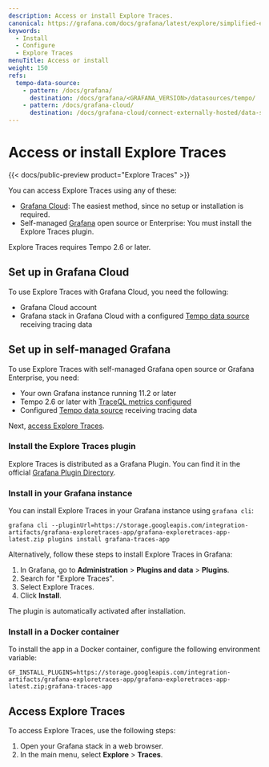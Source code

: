 ```yaml
---
description: Access or install Explore Traces.
canonical: https://grafana.com/docs/grafana/latest/explore/simplified-exploration/tempo/access/
keywords:
  - Install
  - Configure
  - Explore Traces
menuTitle: Access or install
weight: 150
refs:
  tempo-data-source:
    - pattern: /docs/grafana/
      destination: /docs/grafana/<GRAFANA_VERSION>/datasources/tempo/
    - pattern: /docs/grafana-cloud/
      destination: /docs/grafana-cloud/connect-externally-hosted/data-sources/tempo/
---
```


# Access or install Explore Traces

{{< docs/public-preview product="Explore Traces" >}}

You can access Explore Traces using any of these:

 - [Grafana Cloud](access-in-grafana-cloud): The easiest method, since no setup or installation is required.
 - Self-managed [Grafana](#access-in-self-managed-grafana) open source or Enterprise: You must install the Explore Traces plugin.

Explore Traces requires Tempo 2.6 or later.

## Set up in Grafana Cloud

To use Explore Traces with Grafana Cloud, you need the following:

- Grafana Cloud account
- Grafana stack in Grafana Cloud with a configured [Tempo data source](https://grafana.com/docs/grafana-cloud/connect-externally-hosted/data-sources/tempo/configure-tempo-data-source/) receiving tracing data

## Set up in self-managed Grafana

To use Explore Traces with self-managed Grafana open source or Grafana Enterprise, you need:

- Your own Grafana instance running 11.2 or later
- Tempo 2.6 or later with [TraceQL metrics configured](https://grafana.com/docs/tempo/<TEMPO_VERSION>/operations/traceql-metrics/)
- Configured [Tempo data source](https://grafana.com/docs/grafana/latest/datasources/tempo/configure-tempo-data-source/) receiving tracing data

Next, [access Explore Traces](#access-explore-traces).

### Install the Explore Traces plugin

Explore Traces is distributed as a Grafana Plugin.
You can find it in the official [Grafana Plugin Directory](https://grafana.com/grafana/plugins/grafana-exploretraces-app/).

### Install in your Grafana instance

You can install Explore Traces in your Grafana instance using `grafana cli`:

```shell
grafana cli --pluginUrl=https://storage.googleapis.com/integration-artifacts/grafana-exploretraces-app/grafana-exploretraces-app-latest.zip plugins install grafana-traces-app
```

Alternatively, follow these steps to install Explore Traces in Grafana:

1. In Grafana, go to **Administration** > **Plugins and data** > **Plugins**.
2. Search for "Explore Traces".
3. Select Explore Traces.
4. Click **Install**.

The plugin is automatically activated after installation.

### Install in a Docker container

To install the app in a Docker container, configure the following environment variable:

```shell
GF_INSTALL_PLUGINS=https://storage.googleapis.com/integration-artifacts/grafana-exploretraces-app/grafana-exploretraces-app-latest.zip;grafana-traces-app
```

## Access Explore Traces

To access Explore Traces, use the following steps:

1. Open your Grafana stack in a web browser.
1. In the main menu, select **Explore** > **Traces**.